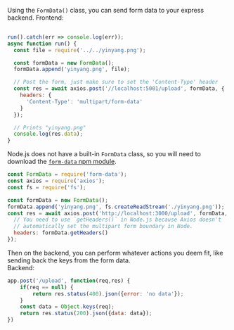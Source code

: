 Using the `FormData()` class, you can send form data to your express backend.
Frontend:

```javascript
      
run().catch(err => console.log(err));
async function run() {
  const file = require('../../yinyang.png');

  const formData = new FormData();
  formData.append('yinyang.png', file);

  // Post the form, just make sure to set the 'Content-Type' header
  const res = await axios.post('//localhost:5001/upload', formData, {
    headers: {
      'Content-Type': 'multipart/form-data'
    }
  });

  // Prints "yinyang.png"
  console.log(res.data);
}
```

Node.js does not have a built-in `FormData` class, so you will need to download the [`form-data` npm module](https://www.npmjs.com/package/form-data).

```javascript
const FormData = require('form-data');
const axios = require('axios');
const fs = require('fs');

const formData = new FormData();
formData.append('yinyang.png', fs.createReadStream('./yinyang.png'));
const res = await axios.post('http://localhost:3000/upload', formData, {
  // You need to use `getHeaders()` in Node.js because Axios doesn't
  // automatically set the multipart form boundary in Node.
  headers: formData.getHeaders()
});
```

Then on the backend, you can perform whatever actions you deem fit, like sending back the keys from the form data. <br />
Backend:

```javascript
app.post('/upload', function(req,res) {
    if(req == null) {
        return res.status(400).json({error: 'no data'});
    }
    const data = Object.keys(req);
    return res.status(200).json({data: data});
})
```